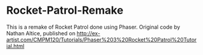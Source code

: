 # Rocket-Patrol-Remake
This is a remake of Rocket Patrol done using Phaser.
Original code by Nathan Altice, published on http://ex-artist.com/CMPM120/Tutorials/Phaser%203%20Rocket%20Patrol%20Tutorial.html
